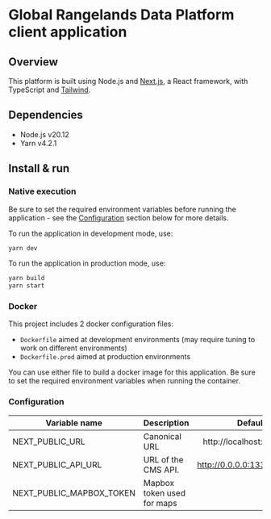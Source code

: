 # Global Rangelands Data Platform client application

## Overview

This platform is built using Node.js and [Next.js](https://nextjs.org/), a React framework, with TypeScript and [Tailwind](https://tailwindcss.com/).

## Dependencies

- Node.js v20.12
- Yarn v4.2.1

## Install & run

### Native execution

Be sure to set the required environment variables before running the application - see
the [Configuration](#configuration) section below for more details.

To run the application in development mode, use:

```bash
yarn dev
```

To run the application in production mode, use:

```bash
yarn build
yarn start
```

### Docker

This project includes 2 docker configuration files:

- `Dockerfile` aimed at development environments (may require tuning to work on different environments)
- `Dockerfile.prod` aimed at production environments

You can use either file to build a docker image for this application. Be sure to set the required environment variables
when running the container.

### Configuration

| Variable name            | Description                |           Default value |
| ------------------------ | -------------------------- | ----------------------: |
| NEXT_PUBLIC_URL          | Canonical URL              |  http://localhost:$PORT |
| NEXT_PUBLIC_API_URL      | URL of the CMS API.        | http://0.0.0.0:1337/cms |
| NEXT_PUBLIC_MAPBOX_TOKEN | Mapbox token used for maps |                      '' |
